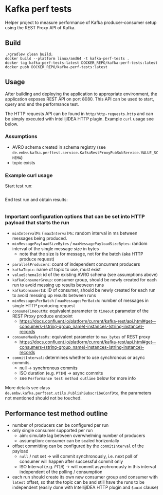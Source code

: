 # Kafka perf tests

Helper project to measure performance of Kafka producer-consumer setup using the REST Proxy API of Kafka.

## Build 

```shell
./gradlew clean build;
docker build --platform linux/amd64 -t kafka-perf-tests .
docker tag kafka-perf-tests:latest DOCKER_REPO/kafka-perf-tests:latest
docker push DOCKER_REPO/kafka-perf-tests:latest
```

## Usage

After building and deploying the application to appropriate environment, the application exposes REST API on
port 8080. This API can be used to start, query and end the performance test.

The HTTP requests API can be found in `http/http-requests.http` and can be simply executed 
with IntellijIDEA HTTP plugin. Example `curl` usage see below.

### Assumptions
- AVRO schema created in schema registry (see `de.enbw.kafka.perftest.service.KafkaRestProxyPubSubService.VALUE_SCHEMA`)
- topic exists

### Example curl usage
Start test run:
```shell

```

End test run and obtain results:
```shell

```

### Important configuration options that can be set into HTTP payload that starts the run
- `minIntervalMs` / `maxIntervalMs`: random interval in ms between messages being produced.
- `minMessagePayloadSizeBytes` / `maxMessagePayloadSizeBytes`: random interval of the single message size in bytes
  - note that the size is for message, not for the batch (aka HTTP produce request)
- `parallelProducers`: count of independent concurrent producers
- `kafkaTopic`: name of topic to use, must exist
- `valueSchemaId`: id of the existing AVRO schema (see assumptions above)
- `kafkaConsumerGroup`: consumer group, should be newly created for each run to avoid messing up results between runs
- `kafkaConsumerId`: ID of consumer, should be newly created for each run to avoid messing up results between runs
- `minMessagesPerBatch` / `maxMessagesPerBatch`: number of messages in single HTTP producing request
- `consumeTimeoutMs`: equivalent parameter to `timeout` parameter of the REST Proxy produce endpoint
  - https://docs.confluent.io/platform/current/kafka-rest/api.html#get--consumers-(string-group_name)-instances-(string-instance)-records
- `consumeMaxBytesMs`: equivalent parameter to `max_bytes` of REST proxy
  - https://docs.confluent.io/platform/current/kafka-rest/api.html#get--consumers-(string-group_name)-instances-(string-instance)-records
- `commitInterval`: determines whether to use synchronous or async commits.
  - null -> synchronous commits
  - ISO duration (e.g. `PT1M`) -> async commits
  - see `Performance test method outline` below for more info

More details see class `de.enbw.kafka.perftest.utils.PublishSubscribeConfDto`, the parameters not mentioned
should not be touched.

## Performance test method outline

- number of producers can be configured per run
- only single consumer supported per run
  - aim: simulate lag between overwhelming number of producers
  - assumption: consumer can be scaled horizontally
- offset committing can be configured by the `commitInterval` of the payload
  - `null` / not set -> will commit synchronously, i.e. next poll of consumer will happen after successful commit only
  - ISO Interval (e.g. `PT1M`) -> will commit asynchronously in this interval independent of the polling / consumption
- each run should create its own new consumer group and consumer with `latest` offset, so that the topic can be and
still have the runs to be independent (easily done with IntellijIDEA HTTP plugin and `$uuid` clause) 
